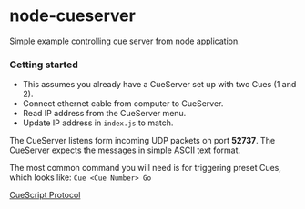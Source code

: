 # node-cueserver
Simple example controlling cue server from node application.


### Getting started
  - This assumes you already have a CueServer set up with two Cues (1 and 2).
  - Connect ethernet cable from computer to CueServer.
  - Read IP address from the CueServer menu.
  - Update IP address in `index.js` to match.


The CueServer listens form incoming UDP packets on port **52737**. The CueServer expects the messages in simple ASCII text format.

The most common command you will need is for triggering preset Cues, which looks like:
```Cue <Cue Number> Go```

[CueScript Protocol](http://docs.interactive-online.com/cs2/1.0/en/topic/cuescript-protocol)


